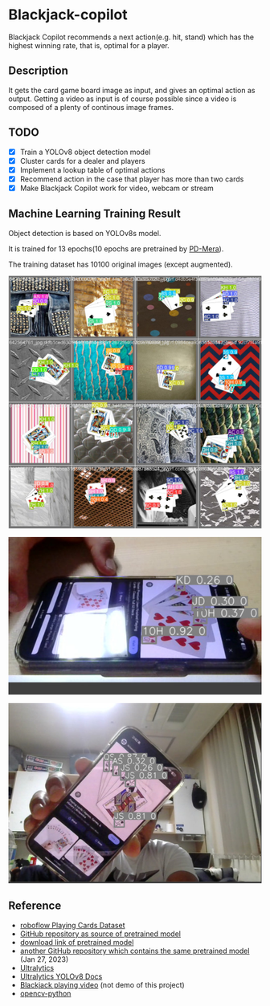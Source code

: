 # Blackjack-copilot
Blackjack Copilot recommends a next action(e.g. hit, stand) which has the highest winning rate, that is, optimal for a player.

## Description
It gets the card game board image as input, and gives an optimal action as output. Getting a video as input is of course possible since a video is composed of a plenty of continous image frames.

## TODO
- [x] Train a YOLOv8 object detection model
- [x] Cluster cards for a dealer and players
- [x] Implement a lookup table of optimal actions
- [x] Recommend action in the case that player has more than two cards
- [x] Make Blackjack Copilot work for video, webcam or stream

## Machine Learning Training Result
Object detection is based on YOLOv8s model.

It is trained for 13 epochs(10 epochs are pretrained by [PD-Mera](https://github.com/PD-Mera/Playing-Cards-Detection?tab=readme-ov-file#experiment-results)).

The training dataset has 10100 original images (except augmented).

![image](/ML/yolo/train_workspace/runs/detect/train/val_batch2_pred.jpg)

![image](/app/util/Lookup_Algorithm_Output/testing.jpg)

![image](/app/util/Lookup_Algorithm_Output/testing2.jpg)

## Reference
- [roboflow Playing Cards Dataset](https://universe.roboflow.com/augmented-startups/playing-cards-ow27d)
- [GitHub repository as source of pretrained model](https://github.com/PD-Mera/Playing-Cards-Detection)
- [download link of pretrained model](https://drive.google.com/file/d/1AqZnW6dI6flFZvGxAn6A9apDNSviXZ5f/view?usp=share_link)
- [another GitHub repository which contains the same pretrained model](https://github.com/noorkhokhar99/Playing-Cards-Detection-with-YoloV8) (Jan 27, 2023)
- [Ultralytics](https://github.com/ultralytics/ultralytics)
- [Ultralytics YOLOv8 Docs](https://docs.ultralytics.com)
- [Blackjack playing video](https://www.youtube.com/watch?v=fbb5nFIjMn0) (not demo of this project)
- [opencv-python](https://pypi.org/project/opencv-python)
